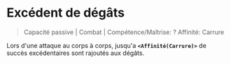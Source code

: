 # Excédent de dégâts

> Capacité passive | Combat |
> Compétence/Maîtrise: ?
> Affinité: Carrure

Lors d'une attaque au corps à corps, jusqu'a **`<Affinité(Carrure)>`** de succès excédentaires sont rajoutés aux dégâts.

